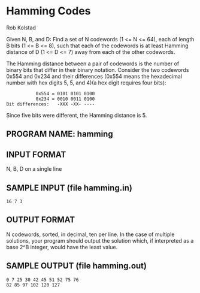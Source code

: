 # Hamming Codes

Rob Kolstad

Given N, B, and D: Find a set of N codewords (1 <= N <= 64), each of length B bits (1 <= B <= 8), such that each of the codewords is at least Hamming distance of D (1 <= D <= 7) away from each of the other codewords.

The Hamming distance between a pair of codewords is the number of binary bits that differ in their binary notation. 
Consider the two codewords 0x554 and 0x234 and their differences (0x554 means the hexadecimal number with hex digits 5, 5, and 4)(a hex digit requires four bits):

```
           0x554 = 0101 0101 0100
           0x234 = 0010 0011 0100
Bit differences:   -XXX -XX- ----
```

Since five bits were different, the Hamming distance is 5.

## PROGRAM NAME: hamming

## INPUT FORMAT

N, B, D on a single line

## SAMPLE INPUT (file hamming.in)

```
16 7 3
```

## OUTPUT FORMAT

N codewords, sorted, in decimal, ten per line. 
In the case of multiple solutions, your program should output the solution which, if interpreted as a base 2^B integer, would have the least value.

## SAMPLE OUTPUT (file hamming.out)

```
0 7 25 30 42 45 51 52 75 76
82 85 97 102 120 127
```
